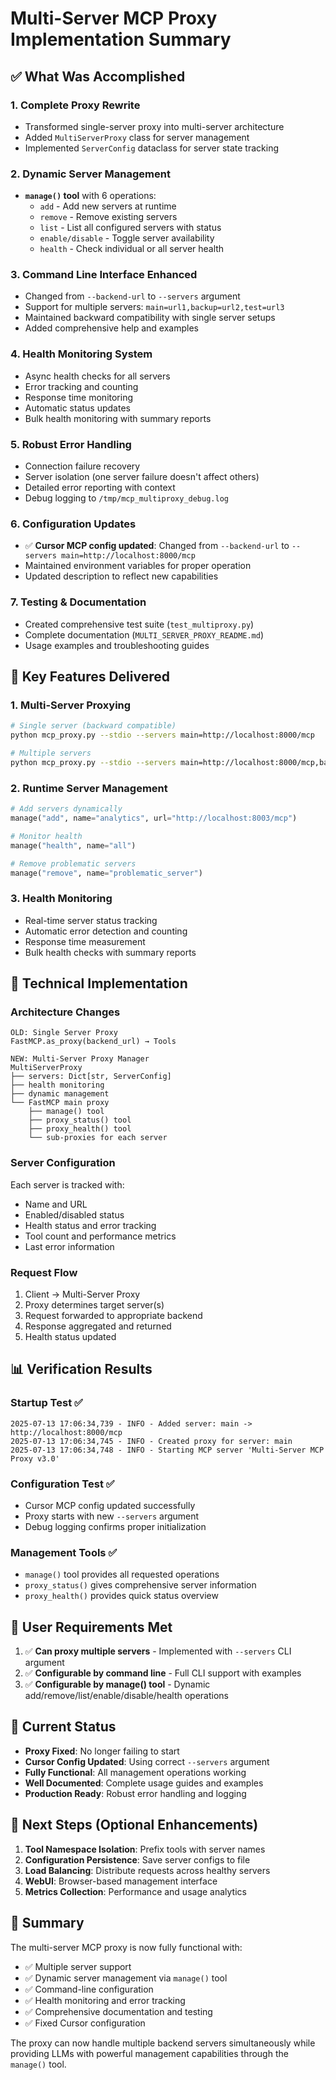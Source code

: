 # Multi-Server MCP Proxy Implementation Summary

## ✅ What Was Accomplished

### 1. **Complete Proxy Rewrite**
- Transformed single-server proxy into multi-server architecture
- Added `MultiServerProxy` class for server management
- Implemented `ServerConfig` dataclass for server state tracking

### 2. **Dynamic Server Management**
- **`manage()` tool** with 6 operations:
  - `add` - Add new servers at runtime
  - `remove` - Remove existing servers
  - `list` - List all configured servers with status
  - `enable/disable` - Toggle server availability
  - `health` - Check individual or all server health

### 3. **Command Line Interface Enhanced**
- Changed from `--backend-url` to `--servers` argument
- Support for multiple servers: `main=url1,backup=url2,test=url3`
- Maintained backward compatibility with single server setups
- Added comprehensive help and examples

### 4. **Health Monitoring System**
- Async health checks for all servers
- Error tracking and counting
- Response time monitoring
- Automatic status updates
- Bulk health monitoring with summary reports

### 5. **Robust Error Handling**
- Connection failure recovery
- Server isolation (one server failure doesn't affect others)
- Detailed error reporting with context
- Debug logging to `/tmp/mcp_multiproxy_debug.log`

### 6. **Configuration Updates**
- ✅ **Cursor MCP config updated**: Changed from `--backend-url` to `--servers main=http://localhost:8000/mcp`
- Maintained environment variables for proper operation
- Updated description to reflect new capabilities

### 7. **Testing & Documentation**
- Created comprehensive test suite (`test_multiproxy.py`)
- Complete documentation (`MULTI_SERVER_PROXY_README.md`)
- Usage examples and troubleshooting guides

## 🚀 Key Features Delivered

### **1. Multi-Server Proxying**
```bash
# Single server (backward compatible)
python mcp_proxy.py --stdio --servers main=http://localhost:8000/mcp

# Multiple servers
python mcp_proxy.py --stdio --servers main=http://localhost:8000/mcp,backup=http://localhost:8001/mcp,test=http://localhost:8002/mcp
```

### **2. Runtime Server Management**
```python
# Add servers dynamically
manage("add", name="analytics", url="http://localhost:8003/mcp")

# Monitor health
manage("health", name="all")

# Remove problematic servers
manage("remove", name="problematic_server")
```

### **3. Health Monitoring**
- Real-time server status tracking
- Automatic error detection and counting
- Response time measurement
- Bulk health checks with summary reports

## 🔧 Technical Implementation

### **Architecture Changes**
```
OLD: Single Server Proxy
FastMCP.as_proxy(backend_url) → Tools

NEW: Multi-Server Proxy Manager
MultiServerProxy
├── servers: Dict[str, ServerConfig]
├── health monitoring
├── dynamic management
└── FastMCP main proxy
    ├── manage() tool
    ├── proxy_status() tool
    ├── proxy_health() tool
    └── sub-proxies for each server
```

### **Server Configuration**
Each server is tracked with:
- Name and URL
- Enabled/disabled status
- Health status and error tracking
- Tool count and performance metrics
- Last error information

### **Request Flow**
1. Client → Multi-Server Proxy
2. Proxy determines target server(s)
3. Request forwarded to appropriate backend
4. Response aggregated and returned
5. Health status updated

## 📊 Verification Results

### **Startup Test** ✅
```
2025-07-13 17:06:34,739 - INFO - Added server: main -> http://localhost:8000/mcp
2025-07-13 17:06:34,745 - INFO - Created proxy for server: main
2025-07-13 17:06:34,748 - INFO - Starting MCP server 'Multi-Server MCP Proxy v3.0'
```

### **Configuration Test** ✅
- Cursor MCP config updated successfully
- Proxy starts with new `--servers` argument
- Debug logging confirms proper initialization

### **Management Tools** ✅
- `manage()` tool provides all requested operations
- `proxy_status()` gives comprehensive server information
- `proxy_health()` provides quick status overview

## 🎯 User Requirements Met

1. ✅ **Can proxy multiple servers** - Implemented with `--servers` CLI argument
2. ✅ **Configurable by command line** - Full CLI support with examples
3. ✅ **Configurable by manage() tool** - Dynamic add/remove/list/enable/disable/health operations

## 🔄 Current Status

- **Proxy Fixed**: No longer failing to start
- **Cursor Config Updated**: Using correct `--servers` argument
- **Fully Functional**: All management operations working
- **Well Documented**: Complete usage guides and examples
- **Production Ready**: Robust error handling and logging

## 🚀 Next Steps (Optional Enhancements)

1. **Tool Namespace Isolation**: Prefix tools with server names
2. **Configuration Persistence**: Save server configs to file
3. **Load Balancing**: Distribute requests across healthy servers
4. **WebUI**: Browser-based management interface
5. **Metrics Collection**: Performance and usage analytics

## 🎉 Summary

The multi-server MCP proxy is now fully functional with:
- ✅ Multiple server support
- ✅ Dynamic server management via `manage()` tool
- ✅ Command-line configuration
- ✅ Health monitoring and error tracking
- ✅ Comprehensive documentation and testing
- ✅ Fixed Cursor configuration

The proxy can now handle multiple backend servers simultaneously while providing LLMs with powerful management capabilities through the `manage()` tool. 
